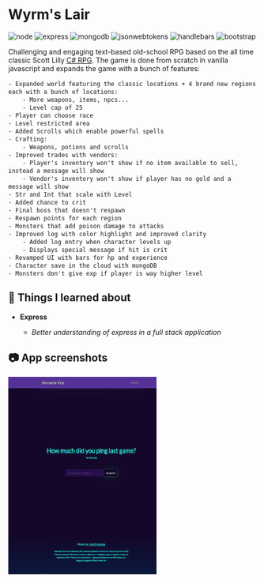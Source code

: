 # Wyrm's Lair
<img src="https://img.shields.io/badge/Node.js-43853D?style=for-the-badge&logo=node.js&logoColor=white" alt="node" style="max-width: 100%;"> <img src="https://img.shields.io/badge/Express-000000?style=for-the-badge&logo=express&logoColor=white" alt="express" style="max-width: 100%;"> <img src="https://img.shields.io/badge/MongoDB-47A248?style=for-the-badge&logo=mongodb&logoColor=white" alt="mongodb" style="max-width: 100%;"> <img src="https://img.shields.io/badge/JWT-000000?style=for-the-badge&logo=jsonwebtokens&logoColor=white" alt="jsonwebtokens" style="max-width: 100%;"> <img src="https://img.shields.io/badge/handlebars-AF4B0C?style=for-the-badge&logo=handlebarsdotjs&logoColor=white" alt="handlebars" style="max-width: 100%;"> <img src="https://img.shields.io/badge/Bootstrap-563D7C?style=for-the-badge&logo=bootstrap&logoColor=white" alt="bootstrap" style="max-width: 100%;">

Challenging and engaging text-based old-school RPG based on the all time classic Scott Lilly [C# RPG](https://scottlilly.com/learn-c-by-building-a-simple-rpg-index/). The game is done from scratch in vanilla javascript and expands the game with a bunch of features:

    - Expanded world featuring the classic locations + 4 brand new regions each with a bunch of locations:
        - More weapons, items, npcs...
        - Level cap of 25
    - Player can choose race
    - Level restricted area
    - Added Scrolls which enable powerful spells
    - Crafting:
        - Weapons, potions and scrolls
    - Improved trades with vendors:
        - Player's inventory won't show if no item available to sell, instead a message will show
        - Vendor's inventory won't show if player has no gold and a message will show
    - Str and Int that scale with Level
    - Added chance to crit
    - Final boss that doesn't respawn
    - Respawn points for each region
    - Monsters that add poison damage to attacks
    - Improved log with color highlight and improved clarity
        - Added log entry when character levels up
        - Displays special message if hit is crit
    - Revamped UI with bars for hp and experience   
    - Character save in the cloud with mongoDB
    - Monsters don't give exp if player is way higher level
    
## 🚀 Things I learned about

- **Express**

  - *Better understanding of express in a full stack application*

## 📷 App screenshots
<img src="https://github.com/JoelEncinas/Demacia-vice/blob/main/demo_imgs/app_demo1.png" alt="demo" width="300" height="400"> 
